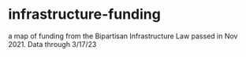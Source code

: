 # infrastructure-funding
a map of funding from the Bipartisan Infrastructure Law passed in Nov 2021. Data through 3/17/23
